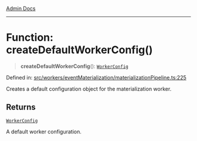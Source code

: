 [Admin Docs](/)

***

# Function: createDefaultWorkerConfig()

> **createDefaultWorkerConfig**(): [`WorkerConfig`](../interfaces/WorkerConfig.md)

Defined in: [src/workers/eventMaterialization/materializationPipeline.ts:225](https://github.com/gautam-divyanshu/talawa-api/blob/1d38acecd3e456f869683fb8dca035a5e42010d5/src/workers/eventMaterialization/materializationPipeline.ts#L225)

Creates a default configuration object for the materialization worker.

## Returns

[`WorkerConfig`](../interfaces/WorkerConfig.md)

A default worker configuration.
